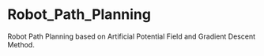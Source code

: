# Robot_Path_Planning
Robot Path Planning based on Artificial Potential Field and Gradient Descent Method.
